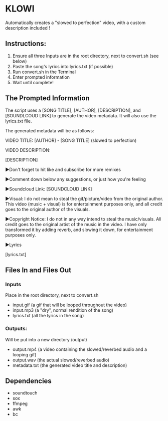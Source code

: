# KLOWI

Automatically creates a "slowed to perfection" video, with a custom description included !

## Instructions:
1. Ensure all three Inputs are in the root directory, next to convert.sh (see below)
2. Paste the song's lyrics into lyrics.txt (if possible)
3. Run convert.sh in the Terminal
4. Enter prompted information
5. Wait until complete!

## The Prompted Information
The script uses a [SONG TITLE], [AUTHOR], [DESCRIPTION], and [SOUNDLCOUD LINK] to generate the video metadata. It will also use the lyrics.txt file. 

The generated metadata will be as follows:

VIDEO TITLE: [AUTHOR] - [SONG TITLE] (slowed to perfection)

VIDEO DESCRIPTION: 

[DESCRIPTION]

▶Don't forget to hit like and subscribe for more remixes

▶Comment down below any suggestions, or just how you're feeling

▶Soundcloud Link: [SOUNDCLOUD LINK]

▶Visual: I do not mean to steal the gif/picture/video from the original author. This video (music + visual) is for entertainment purposes only, and all credit goes to the original author of the visuals.

▶Copyright Notice: I do not in any way intend to steal the music/visuals. All credit goes to the original artist of the music in the video. I have only transformed it by adding reverb, and slowing it down, for entertainment purposes only.

▶Lyrics

[lyrics.txt]

## Files In and Files Out
### Inputs
Place in the root directory, next to convert.sh
 - input.gif (a gif that will be looped throughout the video)
 - input.mp3 (a "dry", normal rendition of the song)
 - lyrics.txt (all the lyrics in the song)
 
### Outputs:
Will be put into a new directory /output/
 - output.mp4 (a video containing the slowed/reverbed audio and a looping gif)
 - output.wav (the actual slowed/reverbed audio)
 - metadata.txt (the generated video title and description)

## Dependencies
 - soundtouch
 - sox
 - ffmpeg
 - awk
 - bc

